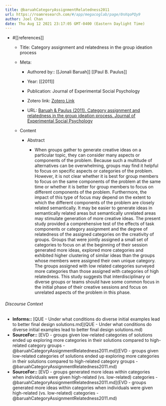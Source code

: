 ```yaml
---
title: @baruahCategoryAssignmentRelatedness2011
url: https://roamresearch.com/#/app/megacoglab/page/0nXqoPQy9
author: Joel Chan
date: Thu Aug 12 2021 23:17:05 GMT-0400 (Eastern Daylight Time)
---
```


- #[[references]]

    - Title: Category assignment and relatedness in the group ideation process

    - Meta:

        - Authored by:: [[Jonali Baruah]] [[Paul B. Paulus]]

        - Year: [[2011]]

        - Publication: Journal of Experimental Social Psychology

        - Zotero link: [Zotero Link](zotero://select/items/7_RRFEALCK)

        - URL: [Baruah & Paulus (2011). Category assignment and relatedness in the group ideation process. Journal of Experimental Social Psychology](undefined)

    - Content

        - Abstract

            - When groups gather to generate creative ideas on a particular topic, they can consider many aspects or components of the problem. Because such a multitude of alternatives can be overwhelming, groups may find it helpful to focus on specific aspects or categories of the problem. However, it is not clear whether it is best for group members to focus on the same components of the problem at the same time or whether it is better for group members to focus on different components of the problem. Furthermore, the impact of this type of focus may depend on the extent to which the different components of the problem are closely related semantically. It may be easier to generate ideas in semantically related areas but semantically unrelated areas may stimulate generation of more creative ideas. The present study provided a comprehensive test of the effects of task components or category assignment and the degree of relatedness of the assigned categories on the creativity of groups. Groups that were jointly assigned a small set of categories to focus on at the beginning of their session generated more ideas, explored more categories and exhibited higher clustering of similar ideas than the groups whose members were assigned their own unique category. The groups assigned with low related categories surveyed more categories than those assigned with categories of high relatedness. This study suggests that interdisciplinary or diverse groups or teams should have some common focus in the initial phase of their creative sessions and focus on unrelated aspects of the problem in this phase.

###### Discourse Context

- **Informs::** [QUE - Under what conditions do diverse initial examples lead to better final design solutions.md](QUE - Under what conditions do diverse initial examples lead to better final design solutions.md)
- **SourceFor::** [EVD - groups given low-related categories of solutions ended up exploring more categories in their solutions compared to high-related category groups - @baruahCategoryAssignmentRelatedness2011.md](EVD - groups given low-related categories of solutions ended up exploring more categories in their solutions compared to high-related category groups - @baruahCategoryAssignmentRelatedness2011.md)
- **SourceFor::** [EVD - groups generated more ideas within categories when individuals were given high-related (vs. low-related) categories - @baruahCategoryAssignmentRelatedness2011.md](EVD - groups generated more ideas within categories when individuals were given high-related (vs. low-related) categories - @baruahCategoryAssignmentRelatedness2011.md)

